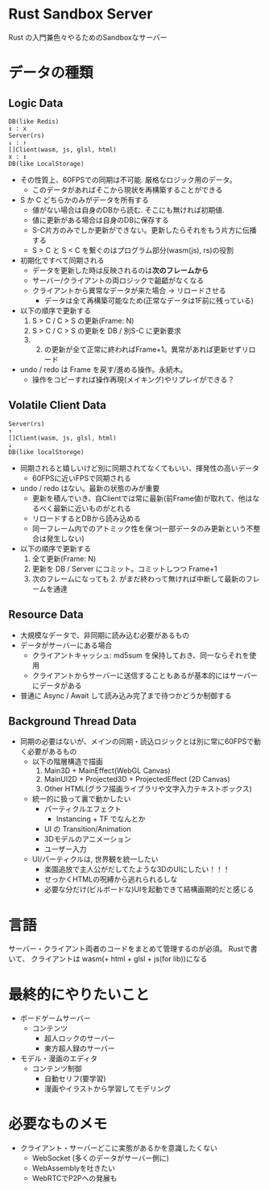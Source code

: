 # Rust Sandbox Server

Rust の入門兼色々やるためのSandboxなサーバー

# データの種類

## Logic Data
```
DB(like Redis)
↕ : x
Server(rs)
↓ : ↑
[]Client(wasm, js, glsl, html)
x : ↕
DB(like LocalStorage)
```
- その性質上、60FPSでの同期は不可能. 厳格なロジック用のデータ。
  - このデータがあればそこから現状を再構築することができる
- S か C どちらかのみがデータを所有する
  - 値がない場合は自身のDBから読む. そこにも無ければ初期値.
  - 値に更新がある場合は自身のDBに保存する
  - S-C片方のみでしか更新ができない。更新したらそれをもう片方に伝播する
  - S > C と S < C を繋ぐのはプログラム部分(wasm(js), rs)の役割
- 初期化ですべて同期される
  - データを更新した時は反映されるのは**次のフレームから**
  - サーバー/クライアントの両ロジックで齟齬がなくなる
  - クライアントから異常なデータが来た場合 -> リロードさせる
    - データは全て再構築可能なため(正常なデータは1F前に残っている)
- 以下の順序で更新する
  1. S > C / C > S の更新(Frame: N)
  2. S > C / C > S の更新を DB / 別S-C に更新要求
  3. 2. の更新が全て正常に終わればFrame+1。異常があれば更新せずリロード
- undo / redo は Frame を戻す/進める操作。永続木。
  - 操作をコピーすれば操作再現(メイキング)やリプレイができる？

## Volatile Client Data
```
Server(rs)
↑
[]Client(wasm, js, glsl, html)
↓
DB(like localStorege)
```
- 同期されると嬉しいけど別に同期されてなくてもいい、揮発性の高いデータ
  - 60FPSに近いFPSで同期される
- undo / redo はない。最新の状態のみが重要
  - 更新を積んでいき、自Clientでは常に最新(前Frame値)が取れて、他はなるべく最新に近いものがとれる
  - リロードするとDBから読み込める
  - 同一フレーム内でのアトミック性を保つ(一部データのみ更新という不整合は発生しない)
- 以下の順序で更新する
  1. 全て更新(Frame: N)
  2. 更新を DB / Server にコミット。コミットしつつ Frame+1
  3. 次のフレームになっても 2. がまだ終わって無ければ中断して最新のフレームを通達

## Resource Data
- 大規模なデータで、非同期に読み込む必要があるもの
- データがサーバーにある場合
  - クライアントキャッシュ: md5sum を保持しておき、同一ならそれを使用
  - クライアントからサーバーに送信することもあるが基本的にはサーバーにデータがある
- 普通に Async / Await して読み込み完了まで待つかどうか制御する

## Background Thread Data
- 同期の必要はないが、メインの同期・読込ロジックとは別に常に60FPSで動く必要があるもの
  - 以下の階層構造で描画
    1. Main3D + MainEffect(WebGL Canvas)
    2. MainUI2D + Projected3D + ProjectedEffect (2D Canvas)
    3. Other HTML(グラフ描画ライブラリや文字入力テキストボックス)
  - 統一的に扱って裏で動かしたい
    - パーティクルエフェクト
      - Instancing + TF でなんとか
    - UI の Transition/Animation
    - 3Dモデルのアニメーション
    - ユーザー入力
  - UI/パーティクルは, 世界観を統一したい
    - 楽園追放で主人公がだしてたような3DのUIにしたい！！！
    - せっかくHTMLの呪縛から逃れられるしな
    - 必要な分だけ(ビルボードな)UIを起動できて結構画期的だと感じる

# 言語

サーバー・クライアント両者のコードをまとめて管理するのが必須。
Rustで書いて、 クライアントは wasm(+ html + glsl + js(for lib))になる


# 最終的にやりたいこと
- ボードゲームサーバー
  - コンテンツ
    - 超人ロックのサーバー
    - 東方超人録のサーバー
- モデル・漫画のエディタ
  - コンテンツ制御
    - 自動セリフ(要学習)
    - 漫画やイラストから学習してモデリング

# 必要なものメモ
- クライアント・サーバーどこに実態があるかを意識したくない
  - WebSocket (多くのデータがサーバー側に)
  - WebAssemblyを吐きたい
  - WebRTCでP2Pへの発展も
